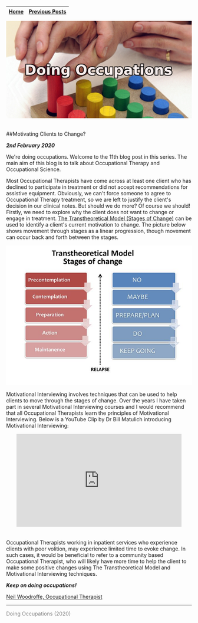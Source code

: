 
| [Home](index.html) | [Previous Posts](archive.html) |
| --------|--------|

<p align="center"><img src="img/doingOT.jpg"></p>
<br>
##Motivating Clients to Change?

***2nd February 2020***

We're doing occupations. Welcome to the 11th blog post in this series. The main aim of this blog is to talk about Occupational Therapy and Occupational Science. 

Most Occupational Therapists have come across at least one client who has declined to participate in treatment or did not accept recommendations for assistive equipment. Obviously, we can't force someone to agree to Occupational Therapy treatment, so we are left to justify the client's decision in our clinical notes. But should we do more? Of course we should! Firstly, we need to explore why the client does not want to change or engage in treatment. [The Transtheoretical Model (Stages of Change)](https://www.prochange.com/transtheoretical-model-of-behavior-change) can be used to identify a client's current motivation to change. The picture below shows movement through stages as a linear progression, though movement can occur back and forth between the stages.

<p align="center"><a href="https://commons.wikimedia.org/wiki/File:Transtheoretical_Model_-_Stages_of_change.jpg"><img src="img/change.jpg" title="link to source"></a></p>

Motivational Interviewing involves techniques that can be used to help clients to move through the stages of change. Over the years I have taken part in several Motivational Interviewing courses and I would recommend that all Occupational Therapists learn the principles of Motivational Interviewing. Below is a YouTube Clip by Dr Bill Matulich introducing Motivational Interviewing:
<br>

<p align="center"><iframe width="448" height="252" src="https://www.youtube.com/embed/s3MCJZ7OGRk" frameborder="0" allow="accelerometer; autoplay; encrypted-media; gyroscope; picture-in-picture" allowfullscreen></iframe></p>
<br>
Occupational Therapists working in inpatient services who experience clients with poor volition, may experience limited time to evoke change. In such cases, it would be beneficial to refer to a community based Occupational Therapist, who will likely have more time to help the client to make some positive changes using The Transtheoretical Model and Motivational Interviewing techniques.

***Keep on doing occupations!***

[Neil Woodroffe, Occupational Therapist](archive/meet_neil.html)

***
<p style="color: grey;"> Doing Occupations (2020) </p>
